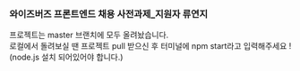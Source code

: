 ### 와이즈버즈 프론트엔드 채용 사전과제_지원자 류연지
프로젝트는 master 브랜치에 모두 올려놨습니다.
<br> 로컬에서 돌려보실 땐 프로젝트 pull 받으신 후 터미널에 npm start라고 입력해주세요 ! (node.js 설치 되어있어야 합니다.)
